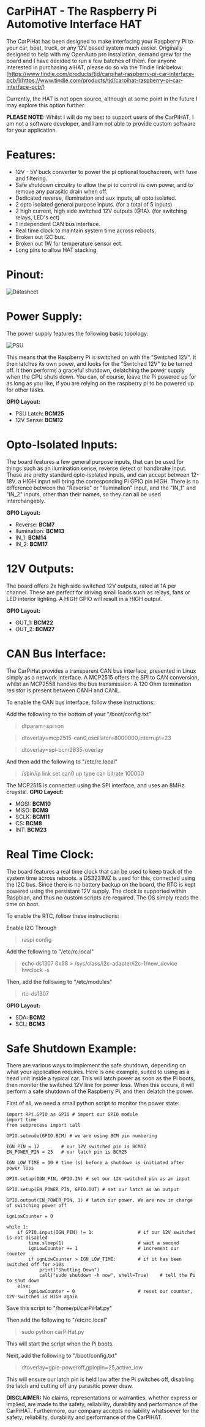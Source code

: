 # CarPiHAT - The Raspberry Pi Automotive Interface HAT

The CarPiHat has been designed to make interfacing your Raspberry Pi to your car, boat, truck, or any 12V based system much easier. Originally designed to help with my OpenAuto pro installation, demand grew for the board and I have decided to run a few batches of them. For anyone interested in purchasing a HAT, please do so via the Tindie link below:
[https://www.tindie.com/products/tjd/carpihat-raspberry-pi-car-interface-pcb/](https://www.tindie.com/products/tjd/carpihat-raspberry-pi-car-interface-pcb/)

Currently, the HAT is not open source, although at some point in the future I may explore this option further. 

**PLEASE NOTE:** Whilst I will do my best to support users of the CarPiHAT, I am not a software developer, and I am not able to provide custom software for your application. 

# Features:
-   12V - 5V buck converter to power the pi optional touchscreen, with fuse and filtering.
-   Safe shutdown circuitry to allow the pi to control its own power, and to remove any parasitic drain when off.
-   Dedicated reverse, illumination and aux inputs, all opto isolated.
-   2 opto isolated general purpose inputs. (for a total of 5 inputs)
-   2 high current, high side switched 12V outputs (@1A). (for switching relays, LED's ect)
-   1 independent CAN bus interface.
-   Real time clock to maintain system time across reboots.
-   Broken out I2C bus.
-   Broken out 1W for temperature sensor ect.
-   Long pins to allow HAT stacking.
# Pinout:

![Datasheet](Datasheet.png)

# Power Supply:
 The power supply features the following basic topology:
 
![PSU](psu.png)

This means that the Raspberry Pi is switched on with the "Switched 12V". It then latches its own power, and looks for the "Switched 12V" to be turned off. It then performs a graceful shutdown, delatching the power supply when the CPU shuts down. You can, of course, leave the Pi powered up for as long as you like, if you are relying on the raspberry pi to be powered up for other tasks.

**GPIO Layout:**
- PSU Latch: **BCM25**
- 12V Sense: **BCM12**
# Opto-Isolated Inputs:
The board features a few general purpose inputs, that can be used for things such as an ilumination sense, reverse detect or handbrake input. These are pretty standard opto-isolated inputs, and can accept between 12-18V. a HIGH input will bring the corresponding Pi GPIO pin HIGH. There is no difference between the "Reverse" or "Ilumination" input, and the "IN_1" and "IN_2" inputs, other than their names, so they can all be used interchangebly. 

**GPIO Layout:**
- Reverse: **BCM7**
- Ilumination: **BCM13**
- IN_1: **BCM14**
- IN_2: **BCM17**

# 12V Outputs:
The board offers 2x high side switched 12V outputs, rated at 1A per channel. These are perfect for driving small loads such as relays, fans or LED interior lighting. A HIGH GPIO will result in a HIGH output. 

**GPIO Layout:**
- OUT_1: **BCM22**
- OUT_2: **BCM27**

# CAN Bus Interface:
The CarPiHat provides a transparent CAN bus interface, presented in Linux simply as a network interface. A MCP2515 offers the SPI to CAN conversion, whilst an MCP2558 handles the bus transmission. 
A 120 Ohm termination resistor is present between CANH and CANL.

To enable the CAN bus interface, follow these instructions:

Add the following to the bottom of your "/boot/config.txt"
>dtparam=spi=on

>dtoverlay=mcp2515-can0,oscillator=8000000,interrupt=23

>dtoverlay=spi-bcm2835-overlay

And then add the following to "/etc/rc.local"

>/sbin/ip link set can0 up type can bitrate 100000

The MCP2515 is connected using the SPI interface, and uses an 8MHz cruystal.
**GPIO Layout:**
- MOSI: **BCM10**
- MISO: **BCM9**
- SCLK: **BCM11**
- CS: **BCM8**
- INT: **BCM23**

# Real Time Clock:
The board features a real time clock that can be used to keep track of the system time across reboots. a DS3231MZ is used for this, connected using the I2C bus. Since there is no battery backup on the board, the RTC is kept powered using the persistant 12V supply. The clock is supported within Raspbian, and thus no custom scripts are required. The OS simply reads the time on boot. 

To enable the RTC, follow these instructions:

Enable I2C Through 
>raspi config

Add the following to "/etc/rc.local"
>echo ds1307 0x68 > /sys/class/i2c-adapter/i2c-1/new_device
>hwclock -s

Then, add the following to "/etc/modules"
>rtc-ds1307

**GPIO Layout:**
- SDA: **BCM2**
- SCL: **BCM3**

# Safe Shutdown Example:
There are various ways to implement the safe shutdown, depending on what your application requires. Here is one example, suited to using as a head unit inside a typical car. This will latch power as soon as the Pi boots, then monitor the switched 12V line for power loss. When this occurs, it will perform a safe shutdown of the Raspberry Pi, and then delatch the power. 

First of all, we need a small python script to monitor the power state:
```
import RPi.GPIO as GPIO # import our GPIO module
import time
from subprocess import call

GPIO.setmode(GPIO.BCM) # we are using BCM pin numbering

IGN_PIN = 12		# our 12V switched pin is BCM12
EN_POWER_PIN = 25	# our latch pin is BCM25

IGN_LOW_TIME = 10 # time (s) before a shutdown is initiated after power loss

GPIO.setup(IGN_PIN, GPIO.IN) # set our 12V switched pin as an input

GPIO.setup(EN_POWER_PIN, GPIO.OUT) # set our latch as an output

GPIO.output(EN_POWER_PIN, 1) # latch our power. We are now in charge of switching power off

ignLowCounter = 0

while 1:
	if GPIO.input(IGN_PIN) != 1: 				# if our 12V switched is not disabled
		time.sleep(1)							# wait a second
		ignLowCounter += 1						# increment our counter
		if ignLowCounter > IGN_LOW_TIME:		# if it has been switched off for >10s
			print("Shutting Down")
			call("sudo shutdown -h now", shell=True)	# tell the Pi to shut down
	else:
		ignLowCounter = 0 						# reset our counter, 12V switched is HIGH again
```
Save this script to "/home/pi/carPiHat.py"

Then add the following to "/etc/rc.local"
>sudo python carPiHat.py

This will start the script when the Pi boots.

Next, add the following to "/boot/config.txt"
>dtoverlay=gpio-poweroff,gpiopin=25,active_low

This will ensure our latch pin is held low after the Pi switches off, disabling the latch and cutting off any parasitic power draw.

**DISCLAIMER:** No claims, representations or warranties, whether express or implied, are made to the safety, reliability, durability and performance of the CarPiHAT. Furthermore, our company accepts no liability whatsoever for the safety, reliability, durability and performance of the CarPiHAT.
